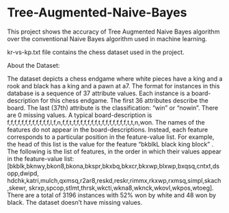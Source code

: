 # Tree-Augmented-Naive-Bayes
This project shows the accuracy of Tree Augmented Naive Bayes algorithm over the conventional Naive Bayes algorithm used in machine learning.

kr-vs-kp.txt file contains the chess dataset used in the project.

About the Dataset:

The dataset depicts a chess endgame where white pieces have a king and a rook and black has a king and a pawn at a7. The format for instances in this database is a sequence of 37 attribute values. Each instance is a board-description for this chess endgame. The first 36 attributes describe the board. The last (37th) attribute is the classification: “win” or “nowin”. There are 0 missing values. A typical board-description is f,f,f,f,f,f,f,f,f,f,f,f,l,f,n,f,f,t,f,f,f,f,f,f,f,t,f,f,f,f,f,f,f,t,t,n,won.
The names of the features do not appear in the board-descriptions. Instead, each feature corresponds to a particular position in the feature-value list. For example, the head of this list is the value for the feature “bkblkL black king block” . The following is the list of features, in the order in which their values appear in the feature-value list:
[bkblk,bknwy,bkon8,bkona,bkspr,bkxbq,bkxcr,bkxwp,blxwp,bxqsq,cntxt,dsopp,dwipd, hdchk,katri,mulch,qxmsq,r2ar8,reskd,reskr,rimmx,rkxwp,rxmsq,simpl,skach,skewr, skrxp,spcop,stlmt,thrsk,wkcti,wkna8,wknck,wkovl,wkpos,wtoeg]. 
There are a total of 3196 instances with 52% won by white and 48 won by black. The dataset doesn’t have missing values.


